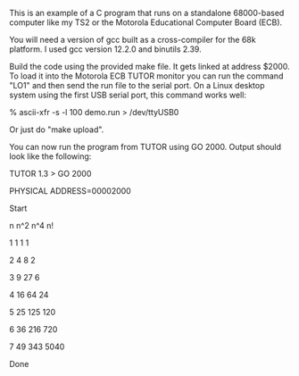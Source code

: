 This is an example of a C program that runs on a standalone 68000-based
computer like my TS2 or the Motorola Educational Computer Board (ECB).

You will need a version of gcc built as a cross-compiler for the 68k
platform. I used gcc version 12.2.0 and binutils 2.39.

Build the code using the provided make file. It gets linked at address
$2000. To load it into the Motorola ECB TUTOR monitor you can run the
command "LO1" and then send the run file to the serial port. On a
Linux desktop system using the first USB serial port, this command
works well:

% ascii-xfr -s -l 100 demo.run > /dev/ttyUSB0 

Or just do "make upload".

You can now run the program from TUTOR using GO 2000. Output should
look like the following:

TUTOR  1.3 > GO 2000

PHYSICAL ADDRESS=00002000

Start

n  n^2  n^4  n!

1 1 1 1

2 4 8 2

3 9 27 6

4 16 64 24

5 25 125 120

6 36 216 720

7 49 343 5040

Done
